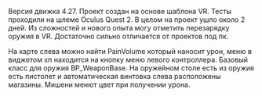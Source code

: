 Версия движка 4.27.
Проект создан на основе шаблона VR. Тесты проходили на шлеме Oculus Quest 2.
В целом на проект ушло около 2 дней.
Из сложностей и нового опыта могу отметить перезарядку оружия в VR. Достаточно сильно отличается от проектов под пк.

На карте слева можно найти PainVolume который наносит урон, меню в виджетом хп находится на кнопку меню левого контроллера.
Базовый класс для оружия BP_WeaponBase. На оружейном столе есть из оружия есть пистолет и автоматическая винтовка слева расположены магазины. Мишени менют цвет при получении урона.
